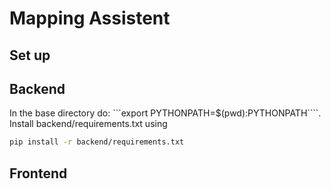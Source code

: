 # Mapping Assistent 




## Set up 

## Backend
In the base directory do: 
```export PYTHONPATH=$(pwd):PYTHONPATH````. 
Install backend/requirements.txt using  
```bash
pip install -r backend/requirements.txt
```
## Frontend



